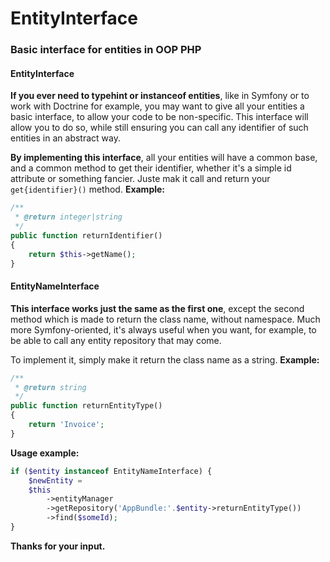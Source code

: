 # EntityInterface
### Basic interface for entities in OOP PHP
#### EntityInterface
**If you ever need to typehint or instanceof entities**, like in Symfony or to work with Doctrine for example, you may want to give all your entities a basic interface, to allow your code to be non-specific.
This interface will allow you to do so, while still ensuring you can call any identifier of such entities in an abstract way.

**By implementing this interface**, all your entities will have a common base, and a common method to get their identifier, whether it's a simple id attribute or something fancier. Juste mak it call and return your `get{identifier}()` method.
**Example:**
```php
/**
 * @return integer|string
 */
public function returnIdentifier()
{
    return $this->getName();
}
```
#### EntityNameInterface
**This interface works just the same as the first one**, except the second method which is made to return the class name, without namespace.
Much more Symfony-oriented, it's always useful when you want, for example, to be able to call any entity repository that may come.

To implement it, simply make it return the class name as a string.
**Example:**
```php
/**
 * @return string
 */
public function returnEntityType()
{
    return 'Invoice';
}
```

**Usage example:**
```php
if ($entity instanceof EntityNameInterface) {
    $newEntity = 
    $this
        ->entityManager
        ->getRepository('AppBundle:'.$entity->returnEntityType())
        ->find($someId);
}
```

**Thanks for your input.**
